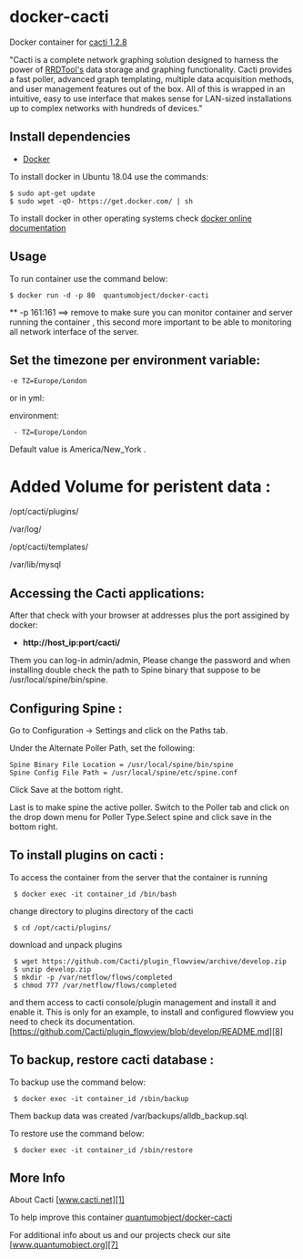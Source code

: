 # docker-cacti

Docker container for [cacti 1.2.8][3]

"Cacti is a complete network graphing solution designed to harness the power of [RRDTool's][6] data storage and graphing functionality. Cacti provides a fast poller, advanced graph templating, multiple data acquisition methods, and user management features out of the box. All of this is wrapped in an intuitive, easy to use interface that makes sense for LAN-sized installations up to complex networks with hundreds of devices."

## Install dependencies

  - [Docker][2]

To install docker in Ubuntu 18.04 use the commands:

    $ sudo apt-get update
    $ sudo wget -qO- https://get.docker.com/ | sh

 To install docker in other operating systems check [docker online documentation][4]

## Usage

To run container use the command below:

    $ docker run -d -p 80  quantumobject/docker-cacti

** -p 161:161  ==> remove to make sure you can monitor container and server running the container , this second more important to be able to monitoring all network interface of the server.

## Set the timezone per environment variable:

    -e TZ=Europe/London
  
or in yml:

  environment:
  
     - TZ=Europe/London
   
Default value is America/New_York . 

# Added Volume for peristent data :

  /opt/cacti/plugins/
  
  /var/log/
  
  /opt/cacti/templates/
  
  /var/lib/mysql

## Accessing the Cacti applications:

After that check with your browser at addresses plus the port assigined by docker:

  - **http://host_ip:port/cacti/**

Them you can log-in admin/admin, Please change the password and when installing double check the path to Spine binary that suppose to be /usr/local/spine/bin/spine. 

## Configuring Spine :

Go to Configuration -> Settings and click on the Paths tab.

Under the Alternate Poller Path, set the following:


    Spine Binary File Location = /usr/local/spine/bin/spine
    Spine Config File Path = /usr/local/spine/etc/spine.conf

Click Save at the bottom right.

Last is to make spine the active poller. Switch to the Poller tab and click on the drop down menu for Poller Type.Select spine and click save in the bottom right.


## To install plugins on cacti :

To access the container from the server that the container is running

     $ docker exec -it container_id /bin/bash

change directory to plugins directory of the cacti  

     $ cd /opt/cacti/plugins/

download and unpack plugins

     $ wget https://github.com/Cacti/plugin_flowview/archive/develop.zip
     $ unzip develop.zip
     $ mkdir -p /var/netflow/flows/completed
     $ chmod 777 /var/netflow/flows/completed

and them access to cacti console/plugin management and install it and enable it. This is only for an example, to install and configured flowview you need to check its documentation.  [https://github.com/Cacti/plugin_flowview/blob/develop/README.md][8]

## To backup, restore cacti database :

To backup use the command below:

     $ docker exec -it container_id /sbin/backup

Them backup data was created /var/backups/alldb_backup.sql.

To restore use the command below:

     $ docker exec -it container_id /sbin/restore

## More Info

About Cacti [www.cacti.net][1]

To help improve this container [quantumobject/docker-cacti][5]

For additional info about us and our projects check our site [www.quantumobject.org][7]

[1]:http://www.cacti.net/
[2]:https://www.docker.com
[3]:http://www.cacti.net/
[4]:http://docs.docker.com
[5]:https://github.com/QuantumObject/docker-cacti
[6]:http://oss.oetiker.ch/rrdtool
[7]:https://www.quantumobject.org/
[8]:https://github.com/Cacti/plugin_flowview/blob/develop/README.md
